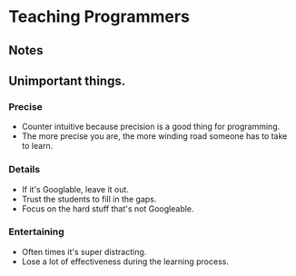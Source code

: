 # Teaching Programmers

## Notes

## Unimportant things.

### Precise

* Counter intuitive because precision is a good thing for programming.
* The more precise you are, the more winding road someone has to take to learn.

### Details

* If it's Googlable, leave it out.
* Trust the students to fill in the gaps.
* Focus on the hard stuff that's not Googleable.

### Entertaining

* Often times it's super distracting.
* Lose a lot of effectiveness during the learning process.
